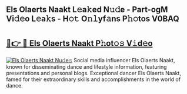 ## Els Olaerts Naakt L𝚎a𝚔ed N𝚞𝚍e - Part-ogM Vi𝚍𝚎o L𝚎a𝚔s - H𝚘𝚝 O𝚗𝚕yf𝚊ns P𝚑𝚘tos V0BAQ

# <h2><a href="http://kf5jeu.oniu.top/?m=Els+Olaerts+Naakt">🔗👉 🔴 Els Olaerts Naakt P𝚑ot𝚘𝚜 V𝚒d𝚎o</a></h2>

[![Els Olaerts Naakt Nu𝚍e𝚜](https://i.imgur.com/0qMVB7G.gif)](http://kf5jeu.oniu.top/?m=Els+Olaerts+Naakt)
Social media influencer Els Olaerts Naakt, known for disseminating dance and lifestyle information, featuring presentations and personal blogs. Exceptional dancer Els Olaerts Naakt, famed for their extraordinary skills and accomplishments in the world of dance.  
